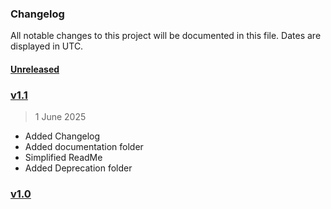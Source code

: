 ### Changelog

All notable changes to this project will be documented in this file. Dates are displayed in UTC.

#### [Unreleased](https://github.com/zanemyers/RescueRiver/compare/v1.0...HEAD)

### [v1.1](https://github.com/zanemyers/RescueRiver/compare/v1.0...v1.1)

> 1 June 2025

- Added Changelog
- Added documentation folder
- Simplified ReadMe
- Added Deprecation folder

### [v1.0](https://github.com/zanemyers/RescueRiver/compare/v0.0...v1.0)

